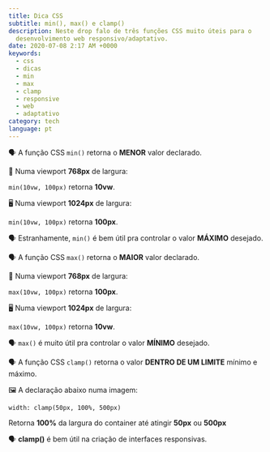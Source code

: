```yaml
---
title: Dica CSS
subtitle: min(), max() e clamp()
description: Neste drop falo de três funções CSS muito úteis para o
  desenvolvimento web responsivo/adaptativo.
date: 2020-07-08 2:17 AM +0000
keywords:
  - css
  - dicas
  - min
  - max
  - clamp
  - responsive
  - web
  - adaptativo
category: tech
language: pt
---
```


🗣 A função CSS `min()` retorna o **MENOR** valor declarado.

📱 Numa viewport **768px** de largura:

`min(10vw, 100px)` retorna **10vw**.

🖥 Numa viewport **1024px** de largura:

`min(10vw, 100px)` retorna **100px**.

🗣 Estranhamente, `min()` é bem útil pra controlar o valor **MÁXIMO** desejado.

<Drop>

🗣 A função CSS `max()` retorna o **MAIOR** valor declarado.

📱 Numa viewport **768px** de largura:

`max(10vw, 100px)` retorna **100px**.

🖥 Numa viewport **1024px** de largura:

`max(10vw, 100px)` retorna **10vw**.

🗣 `max()` é muito útil pra controlar o valor **MÍNIMO** desejado.

<Drop>

🗣 A função CSS `clamp()` retorna o valor **DENTRO DE UM LIMITE** mínimo e máximo.

🖼 A declaração abaixo numa imagem:

`width: clamp(50px, 100%, 500px)`

Retorna **100%** da largura do container até atingir **50px** ou **500px**

🗣 **clamp()** é bem útil na criação de interfaces responsivas.
